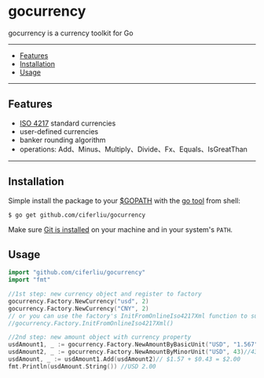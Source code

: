 # gocurrency

gocurrency is a currency toolkit for Go

---------------------------------------
  * [Features](#features)
  * [Installation](#installation)
  * [Usage](#usage)

---------------------------------------

## Features
  * [ISO 4217](https://www.currency-iso.org/dam/downloads/lists/list_one.xml "ISO 4217") standard currencies
  * user-defined currencies
  * banker rounding algorithm
  * operations: Add、Minus、Multiply、Divide、Fx、Equals、IsGreatThan

---------------------------------------

## Installation
Simple install the package to your [$GOPATH](https://github.com/golang/go/wiki/GOPATH "GOPATH") with the [go tool](https://golang.org/cmd/go/ "go command") from shell:
```bash
$ go get github.com/ciferliu/gocurrency
```
Make sure [Git is installed](https://git-scm.com/downloads) on your machine and in your system's `PATH`.

## Usage
```go
import "github.com/ciferliu/gocurrency"
import "fmt"

//1st step: new currency object and register to factory
gocurrency.Factory.NewCurrency("usd", 2)
gocurrency.Factory.NewCurrency("CNY", 2)
// or you can use the factory's InitFromOnlineIso4217Xml function to support all of ISO 4217 currencies:
//gocurrency.Factory.InitFromOnlineIso4217Xml()

//2nd step: new amount object with currency property
usdAmount1, _ := gocurrency.Factory.NewAmountByBasicUnit("USD", "1.567") //round to $1.57
usdAmount2, _ := gocurrency.Factory.NewAmountByMinorUnit("USD", 43)//43 cent = $0.43
usdAmount, _ := usdAmount1.Add(usdAmount2)// $1.57 + $0.43 = $2.00
fmt.Println(usdAmount.String()) //USD 2.00
```
